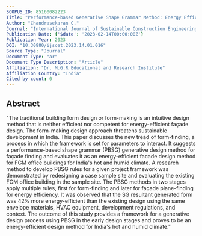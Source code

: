```yaml
---
SCOPUS_ID: 85160082223
Title: "Performance-based Generative Shape Grammar Method: Energy Efficient Facade Design for Fully Glazed Multi-Storied Office Building - Hot and Humid Climate, Chennai, India"
Author: "Chandrasekaran C."
Journal: "International Journal of Sustainable Construction Engineering and Technology"
Publication Date: {'$date': '2023-02-14T00:00:00Z'}
Publication Year: 2023
DOI: "10.30880/ijscet.2023.14.01.016"
Source Type: "Journal"
Document Type: "ar"
Document Type Description: "Article"
Affiliation: "Dr. M.G.R Educational and Research Institute"
Affiliation Country: "India"
Cited by count: 0
---
```


## Abstract
"The traditional building form design or form-making is an intuitive design method that is neither efficient nor competent for energy-efficient façade design. The form-making design approach threatens sustainable development in India. This paper discusses the new tread of form-finding, a process in which the framework is set for parameters to interact. It suggests a performance-based shape grammar (PBSG) generative design method for façade finding and evaluates it as an energy-efficient facade design method for FGM office buildings for India's hot and humid climate. A research method to develop PBSG rules for a given project framework was demonstrated by redesigning a case sample site and evaluating the existing FGM office building in the sample site. The PBSG methods in two stages apply multiple rules, first for form-finding and later for façade plane-finding for energy efficiency. It was observed that the SG resultant generated form was 42% more energy-efficient than the existing design using the same envelope materials, HVAC equipment, development regulations, and context. The outcome of this study provides a framework for a generative design process using PBSG in the early design stages and proves to be an energy-efficient design method for India's hot and humid climate."
